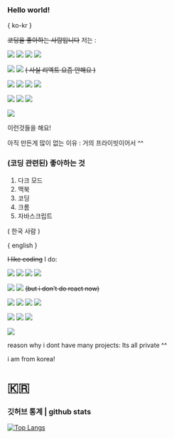 ### Hello world!
{ ko-kr }

~~코딩을 좋아하는 사람입니다~~
저는 : 

<img src="https://img.shields.io/badge/Javascript-black?style=flat&logo=Javascript&logoColor=white"/> <img src="https://img.shields.io/badge/HTML-black?style=flat&logo=HTML5&logoColor=white"/> <img src="https://img.shields.io/badge/CSS-black?style=flat&logo=CSS3&logoColor=white"/> <img src="https://img.shields.io/badge/Pug-black?style=flat&logo=Pug&logoColor=white"/>

<img src="https://img.shields.io/badge/Node.js-black?style=flat&logo=Node.js&logoColor=white"/> <img src="https://img.shields.io/badge/React-black?style=flat&logo=React&logoColor=white"/> ~~( 사실 리엑트 요즘 안해요 )~~

<img src="https://img.shields.io/badge/Python-black?style=flat&logo=Python&logoColor=white"/> <img src="https://img.shields.io/badge/C++-black?style=flat&logo=cplusplus&logoColor=white"/> <img src="https://img.shields.io/badge/Python-black?style=flat&logo=Python&logoColor=white"/> <img src="https://img.shields.io/badge/Lua-black?style=flat&logo=lua&logoColor=white"/> 

<img src="https://img.shields.io/badge/VSCode-black?style=flat&logo=visualstudiocode&logoColor=white"/> <img src="https://img.shields.io/badge/Roblox studio-black?style=flat&logo=robloxstudio&logoColor=white"/> <img src="https://img.shields.io/badge/XCode-black?style=flat&logo=XCode&logoColor=white"/>

<img src="https://img.shields.io/badge/애플 조아-black?style=flat&logo=Apple&logoColor=white"/>

이런것들을 해요!

아직 만든게 많이 없는 이유 : 거의 프라이빗이어서 ^^

### (코딩 관련된) 좋아하는 것
  1. 다크 모드
  2. 맥북
  3. 코딩
  4. 크롬
  5. 자바스크립트

( 한국 사람 )

{ english }

~~I like coding~~
I do:

<img src="https://img.shields.io/badge/Javascript-black?style=flat&logo=Javascript&logoColor=white"/> <img src="https://img.shields.io/badge/HTML-black?style=flat&logo=HTML5&logoColor=white"/> <img src="https://img.shields.io/badge/CSS-black?style=flat&logo=CSS3&logoColor=white"/> <img src="https://img.shields.io/badge/Pug-black?style=flat&logo=Pug&logoColor=white"/>

<img src="https://img.shields.io/badge/Node.js-black?style=flat&logo=Node.js&logoColor=white"/> <img src="https://img.shields.io/badge/React-black?style=flat&logo=React&logoColor=white"/> ~~(but i don't do react now)~~

<img src="https://img.shields.io/badge/Python-black?style=flat&logo=Python&logoColor=white"/> <img src="https://img.shields.io/badge/C++-black?style=flat&logo=cplusplus&logoColor=white"/> <img src="https://img.shields.io/badge/Python-black?style=flat&logo=Python&logoColor=white"/> <img src="https://img.shields.io/badge/Lua-black?style=flat&logo=lua&logoColor=white"/> 

<img src="https://img.shields.io/badge/VSCode-black?style=flat&logo=visualstudiocode&logoColor=white"/> <img src="https://img.shields.io/badge/Roblox studio-black?style=flat&logo=robloxstudio&logoColor=white"/> <img src="https://img.shields.io/badge/XCode-black?style=flat&logo=XCode&logoColor=white"/>

<img src="https://img.shields.io/badge/I love apple-black?style=flat&logo=Apple&logoColor=white"/>

reason why i dont have many projects: Its all private ^^

i am from korea! 
# 🇰🇷
### 깃허브 통계 | github stats

[![Top Langs](https://github-readme-stats.vercel.app/api/top-langs/?username=jsyoon415)](https://github.com/anuraghazra/github-readme-stats)

